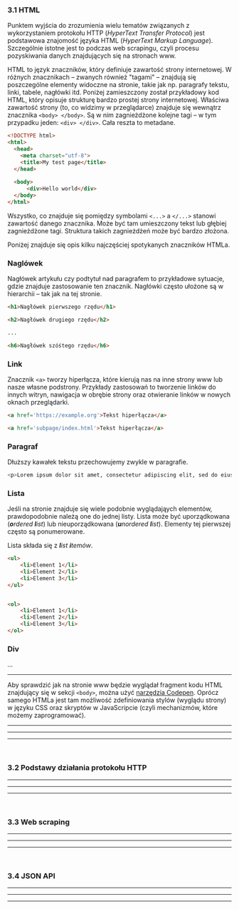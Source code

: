 ### 3.1 HTML
Punktem wyjścia do zrozumienia wielu tematów związanych z wykorzystaniem protokołu HTTP (*HyperText Transfer Protocol*) jest podstawowa znajomość języka HTML (*HyperText Markup Language*). Szczególnie istotne jest to podczas web scrapingu, czyli procesu pozyskiwania danych znajdujących się na stronach www.

HTML to język znaczników, który definiuje zawartość strony internetowej. W różnych znacznikach – zwanych również "tagami" – znajdują się poszczególne elementy widoczne na stronie, takie jak np. paragrafy tekstu, linki, tabele, nagłówki itd. Poniżej zamieszczony został przykładowy kod HTML, który opisuje strukturę bardzo prostej strony internetowej. Właściwa zawartość strony (to, co widzimy w przeglądarce) znajduje się wewnątrz znacznika `<body> </body>`. Są w nim zagnieżdżone kolejne tagi – w tym przypadku jeden: `<div> </div>`. Cała reszta to metadane.

```html
<!DOCTYPE html>
<html>
  <head>
    <meta charset="utf-8">
    <title>My test page</title>
  </head>
  
  <body>
      <div>Hello world</div>
  </body>
</html>
```

Wszystko, co znajduje się pomiędzy symbolami `<...>` a `</...>` stanowi zawartość danego znacznika. Może być tam umieszczony tekst lub głębiej zagnieżdżone tagi. Struktura takich zagnieżdżeń może być bardzo złożona.

Poniżej znajduje się opis kilku najczęściej spotykanych znaczników HTMLa. 

### Naglówek

Nagłówek artykułu czy podtytuł nad paragrafem to przykładowe sytuacje, gdzie znajduje zastosowanie ten znacznik. Nagłówki często ułożone są w hierarchii – tak jak na tej stronie.

```html
<h1>Nagłówek pierwszego rzędu</h1>

<h2>Nagłówek drugiego rzędu</h2>

...

<h6>Nagłówek szóśtego rzędu</h6>
```

### Link

Znacznik `<a>` tworzy hiperłącza, które kierują nas na inne strony www lub nasze własne podstrony. Przykłady zastosowań to tworzenie linków do innych witryn, nawigacja w obrębie strony oraz otwieranie linków w nowych oknach przeglądarki.

```html
<a href='https://example.org'>Tekst hiperłącza</a>

<a href='subpage/index.html'>Tekst hiperłącza</a>
```


### Paragraf

Dłuższy kawałek tekstu przechowujemy zwykle w paragrafie.

```python
<p>Lorem ipsum dolor sit amet, consectetur adipiscing elit, sed do eiusmod tempor incididunt ut labore et dolore magna aliqua.</p>
```

### Lista 

Jeśli na stronie znajduje się wiele podobnie wyglądająych elementów, prawdopodobnie należą one do jednej listy. Lista może być uporządkowana (***o**rdered **l**ist*) lub nieuporządkowana (***u**nordered **l**ist*). Elementy tej pierwszej często są ponumerowane.

Lista składa się z ***l**ist **i**temów*.

```html
<ul> 
    <li>Element 1</li>
    <li>Element 2</li>
    <li>Element 3</li>
</ul>


<ol> 
    <li>Element 1</li>
    <li>Element 2</li>
    <li>Element 3</li>
</ol>
```


### Div

...

---

Aby sprawdzić jak na stronie www będzie wyglądał fragment kodu HTML znajdujący się w sekcji `<body>`, można użyć [narzędzia Codepen](https://codepen.io/pen/). Oprócz samego HTMLa jest tam możliwość zdefiniowania stylów (wyglądu strony) w języku CSS oraz skryptów w JavaScripcie (czyli mechanizmów, które możemy zaprogramować).





---
---
---
&nbsp;
### 3.2 Podstawy działania protokołu HTTP

---
---
---
&nbsp;
### 3.3 Web scraping

---
---
---
&nbsp;
### 3.4 JSON API

---
---
---
&nbsp;
